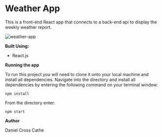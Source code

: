 # Weather App

This is a front-end React app that connects to a back-end api to display the weekly weather report.

![weather-app](https://i.imgur.com/XIhXEzH.png)

**Built Using:**

- React.js

**Running the app**

To run this project you will need to clone it onto your local machine and install all dependencies. Navigate into the directory and install all dependencies by entering the following command on your terminal window:

`npm install`

From the directory enter:

`npm start`

**Author**

Daniel Cross Cathe
